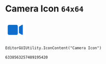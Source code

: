 # Camera Icon `64x64`
<img src="/img/Camera%20Icon.png" width=64 height=64>

``` CSharp
EditorGUIUtility.IconContent("Camera Icon")
```
```
6338563257489195420
```
